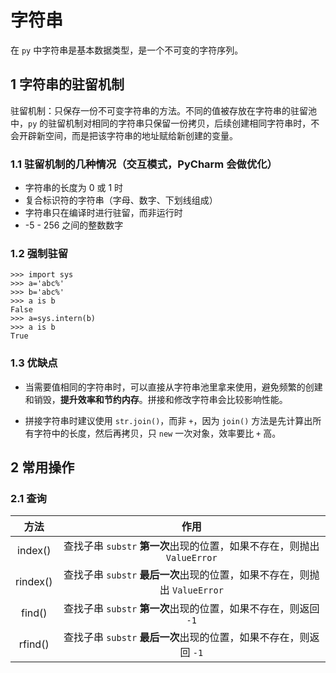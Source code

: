 # 字符串

在 `py` 中字符串是基本数据类型，是一个不可变的字符序列。

## 1 字符串的驻留机制

驻留机制：只保存一份不可变字符串的方法。不同的值被存放在字符串的驻留池中，`py` 的驻留机制对相同的字符串只保留一份拷贝，后续创建相同字符串时，不会开辟新空间，而是把该字符串的地址赋给新创建的变量。

### 1.1 驻留机制的几种情况（交互模式，PyCharm 会做优化）

+ 字符串的长度为 0 或 1 时
+ 复合标识符的字符串（字母、数字、下划线组成）
+ 字符串只在编译时进行驻留，而非运行时
+ -5 - 256 之间的整数数字

### 1.2 强制驻留

```shell
>>> import sys
>>> a='abc%'
>>> b='abc%'
>>> a is b
False
>>> a=sys.intern(b)
>>> a is b
True 
```

### 1.3 优缺点

+ 当需要值相同的字符串时，可以直接从字符串池里拿来使用，避免频繁的创建和销毁，**提升效率和节约内存**。拼接和修改字符串会比较影响性能。

+ 拼接字符串时建议使用 `str.join()`，而非 `+`，因为 `join()` 方法是先计算出所有字符中的长度，然后再拷贝，只 `new` 一次对象，效率要比 `+` 高。

## 2 常用操作

### 2.1 查询

| 方法 | 作用 |
| :---: | :--: |
| index() | 查找子串 `substr` **第一次**出现的位置，如果不存在，则抛出 `ValueError` |
| rindex() | 查找子串 `substr` **最后一次**出现的位置，如果不存在，则抛出 `ValueError` |
| find() | 查找子串 `substr` **第一次**出现的位置，如果不存在，则返回 `-1` |
| rfind() | 查找子串 `substr` **最后一次**出现的位置，如果不存在，则返回 `-1` |